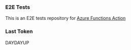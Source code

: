 ### E2E Tests
This is an E2E tests repository for [Azure Functions Action](https://github.com/Azure/functions-action)

### Last Token
DAYDAYUP
